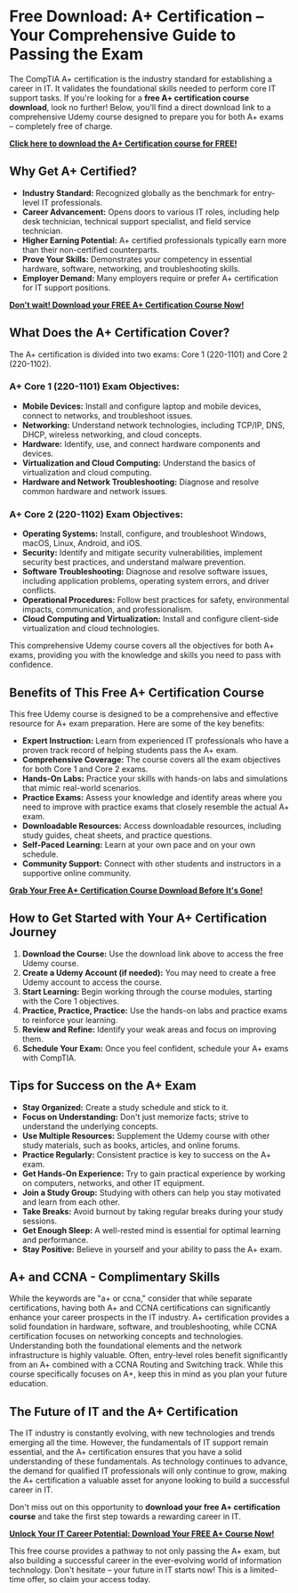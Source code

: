 # Free Download: A+ Certification – Your Comprehensive Guide to Passing the Exam

The CompTIA A+ certification is the industry standard for establishing a career in IT. It validates the foundational skills needed to perform core IT support tasks. If you're looking for a **free A+ certification course download**, look no further! Below, you'll find a direct download link to a comprehensive Udemy course designed to prepare you for both A+ exams – completely free of charge.

[**Click here to download the A+ Certification course for FREE!**](https://udemywork.com/a-certification)

## Why Get A+ Certified?

*   **Industry Standard:** Recognized globally as the benchmark for entry-level IT professionals.
*   **Career Advancement:** Opens doors to various IT roles, including help desk technician, technical support specialist, and field service technician.
*   **Higher Earning Potential:** A+ certified professionals typically earn more than their non-certified counterparts.
*   **Prove Your Skills:** Demonstrates your competency in essential hardware, software, networking, and troubleshooting skills.
*   **Employer Demand:** Many employers require or prefer A+ certification for IT support positions.

[**Don't wait! Download your FREE A+ Certification Course Now!**](https://udemywork.com/a-certification)

## What Does the A+ Certification Cover?

The A+ certification is divided into two exams: Core 1 (220-1101) and Core 2 (220-1102).

### A+ Core 1 (220-1101) Exam Objectives:

*   **Mobile Devices:** Install and configure laptop and mobile devices, connect to networks, and troubleshoot issues.
*   **Networking:** Understand network technologies, including TCP/IP, DNS, DHCP, wireless networking, and cloud concepts.
*   **Hardware:** Identify, use, and connect hardware components and devices.
*   **Virtualization and Cloud Computing:** Understand the basics of virtualization and cloud computing.
*   **Hardware and Network Troubleshooting:** Diagnose and resolve common hardware and network issues.

### A+ Core 2 (220-1102) Exam Objectives:

*   **Operating Systems:** Install, configure, and troubleshoot Windows, macOS, Linux, Android, and iOS.
*   **Security:** Identify and mitigate security vulnerabilities, implement security best practices, and understand malware prevention.
*   **Software Troubleshooting:** Diagnose and resolve software issues, including application problems, operating system errors, and driver conflicts.
*   **Operational Procedures:** Follow best practices for safety, environmental impacts, communication, and professionalism.
*   **Cloud Computing and Virtualization:** Install and configure client-side virtualization and cloud technologies.

This comprehensive Udemy course covers all the objectives for both A+ exams, providing you with the knowledge and skills you need to pass with confidence.

## Benefits of This Free A+ Certification Course

This free Udemy course is designed to be a comprehensive and effective resource for A+ exam preparation. Here are some of the key benefits:

*   **Expert Instruction:** Learn from experienced IT professionals who have a proven track record of helping students pass the A+ exam.
*   **Comprehensive Coverage:** The course covers all the exam objectives for both Core 1 and Core 2 exams.
*   **Hands-On Labs:** Practice your skills with hands-on labs and simulations that mimic real-world scenarios.
*   **Practice Exams:** Assess your knowledge and identify areas where you need to improve with practice exams that closely resemble the actual A+ exam.
*   **Downloadable Resources:** Access downloadable resources, including study guides, cheat sheets, and practice questions.
*   **Self-Paced Learning:** Learn at your own pace and on your own schedule.
*   **Community Support:** Connect with other students and instructors in a supportive online community.

[**Grab Your Free A+ Certification Course Download Before It's Gone!**](https://udemywork.com/a-certification)

## How to Get Started with Your A+ Certification Journey

1.  **Download the Course:** Use the download link above to access the free Udemy course.
2.  **Create a Udemy Account (if needed):** You may need to create a free Udemy account to access the course.
3.  **Start Learning:** Begin working through the course modules, starting with the Core 1 objectives.
4.  **Practice, Practice, Practice:** Use the hands-on labs and practice exams to reinforce your learning.
5.  **Review and Refine:** Identify your weak areas and focus on improving them.
6.  **Schedule Your Exam:** Once you feel confident, schedule your A+ exams with CompTIA.

## Tips for Success on the A+ Exam

*   **Stay Organized:** Create a study schedule and stick to it.
*   **Focus on Understanding:** Don't just memorize facts; strive to understand the underlying concepts.
*   **Use Multiple Resources:** Supplement the Udemy course with other study materials, such as books, articles, and online forums.
*   **Practice Regularly:** Consistent practice is key to success on the A+ exam.
*   **Get Hands-On Experience:** Try to gain practical experience by working on computers, networks, and other IT equipment.
*   **Join a Study Group:** Studying with others can help you stay motivated and learn from each other.
*   **Take Breaks:** Avoid burnout by taking regular breaks during your study sessions.
*   **Get Enough Sleep:** A well-rested mind is essential for optimal learning and performance.
*   **Stay Positive:** Believe in yourself and your ability to pass the A+ exam.

## A+ and CCNA - Complimentary Skills

While the keywords are "a+ or ccna," consider that while separate certifications, having both A+ and CCNA certifications can significantly enhance your career prospects in the IT industry. A+ certification provides a solid foundation in hardware, software, and troubleshooting, while CCNA certification focuses on networking concepts and technologies.  Understanding both the foundational elements and the network infrastructure is highly valuable.  Often, entry-level roles benefit significantly from an A+ combined with a CCNA Routing and Switching track.  While this course specifically focuses on A+, keep this in mind as you plan your future education.

## The Future of IT and the A+ Certification

The IT industry is constantly evolving, with new technologies and trends emerging all the time. However, the fundamentals of IT support remain essential, and the A+ certification ensures that you have a solid understanding of these fundamentals. As technology continues to advance, the demand for qualified IT professionals will only continue to grow, making the A+ certification a valuable asset for anyone looking to build a successful career in IT.

Don't miss out on this opportunity to **download your free A+ certification course** and take the first step towards a rewarding career in IT.

[**Unlock Your IT Career Potential: Download Your FREE A+ Course Now!**](https://udemywork.com/a-certification)

This free course provides a pathway to not only passing the A+ exam, but also building a successful career in the ever-evolving world of information technology. Don't hesitate – your future in IT starts now! This is a limited-time offer, so claim your access today.
